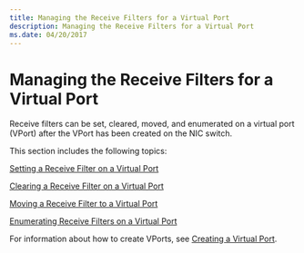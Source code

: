 ```yaml
---
title: Managing the Receive Filters for a Virtual Port
description: Managing the Receive Filters for a Virtual Port
ms.date: 04/20/2017
---
```


# Managing the Receive Filters for a Virtual Port


Receive filters can be set, cleared, moved, and enumerated on a virtual port (VPort) after the VPort has been created on the NIC switch.

This section includes the following topics:

[Setting a Receive Filter on a Virtual Port](setting-a-receive-filter-on-a-virtual-port.md)

[Clearing a Receive Filter on a Virtual Port](clearing-a-receive-filter-on-a-virtual-port.md)

[Moving a Receive Filter to a Virtual Port](moving-a-receive-filter-to-a-virtual-port.md)

[Enumerating Receive Filters on a Virtual Port](enumerating-receive-filters-on-a-virtual-port.md)

For information about how to create VPorts, see [Creating a Virtual Port](creating-a-virtual-port.md).

 

 





